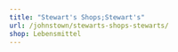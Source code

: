 ```yaml
---
title: "Stewart's Shops;Stewart's"
url: /johnstown/stewarts-shops-stewarts/
shop: Lebensmittel
---
```


